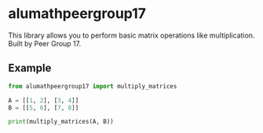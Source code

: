 # alumathpeergroup17

This library allows you to perform basic matrix operations like multiplication. Built by Peer Group 17.

## Example

```python
from alumathpeergroup17 import multiply_matrices

A = [[1, 2], [3, 4]]
B = [[5, 6], [7, 8]]

print(multiply_matrices(A, B))
```
